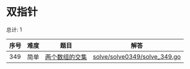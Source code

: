 # 双指针

<!--- table -->

总计: 1

| 序号 | 难度 | 题目                                                                           | 解答                                                            |
| ---- | ---- | ------------------------------------------------------------------------------ | --------------------------------------------------------------- |
| 349  | 简单 | [两个数组的交集](https://leetcode-cn.com/problems/intersection-of-two-arrays/) | [solve/solve0349/solve_349.go](../solve/solve0349/solve_349.go) |
